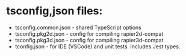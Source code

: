 # tsconfig,json files:

-   tsconfig.common.json - shared TypeScript options
-   tsconfig.pkg2d.json - config for compiling rapier2d-compat
-   tsconfig.pkg3d.json - config for compiling rapier3d-compat
-   tconfig.json - for IDE (VSCode) and unit tests. Includes Jest types.
